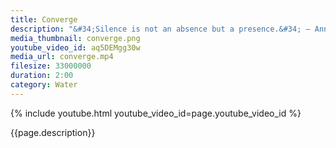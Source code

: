 ```yaml
---
title: Converge
description: "&#34;Silence is not an absence but a presence.&#34; – Anne D. LeClaire"
media_thumbnail: converge.png
youtube_video_id: aq5DEMgg30w
media_url: converge.mp4
filesize: 33000000
duration: 2:00
category: Water
---
```


{% include youtube.html youtube_video_id=page.youtube_video_id %}

<div class="buddha_quote">{{page.description}}</div>
